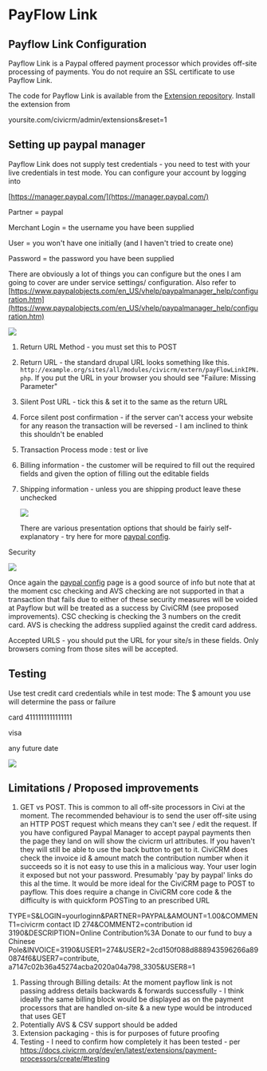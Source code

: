 # PayFlow Link

## Payflow Link Configuration

Payflow Link is a Paypal offered payment processor which provides off-site processing of payments. You do not require an SSL certificate to use Payflow Link.

The code for Payflow Link is available from the [Extension repository](http://civicrm.org/extensions/payflowlink). Install the extension from

yoursite.com/civicrm/admin/extensions&reset=1

## Setting up paypal manager

Payflow Link does not supply test credentials - you need to test with your live credentials in test mode. You can configure your account by logging into

[https://manager.paypal.com/](https://manager.paypal.com/)

Partner = paypal

Merchant Login = the username you have been supplied

User = you won't have one initially (and I haven't tried to create one)

Password = the password you have been supplied

There are obviously a lot of things you can configure but the ones I am going to cover are under service settings/ configuration. Also refer to [https://www.paypalobjects.com/en_US/vhelp/paypalmanager_help/configuration.htm](https://www.paypalobjects.com/en_US/vhelp/paypalmanager_help/configuration.htm)

![](img/payflow-config.jpg)

1. Return URL Method - you must set this to POST
1. Return URL - the standard drupal URL looks something like this. `http://example.org/sites/all/modules/civicrm/extern/payFlowLinkIPN.php`. If you put the URL in your browser you should see "Failure: Missing Parameter"
1. Silent Post URL - tick this & set it to the same as the return URL
1. Force silent post confirmation - if the server can't access your website for any reason the transaction will be reversed - I am inclined to think this shouldn't be enabled
1. Transaction Process mode : test or live
1. Billing information - the customer will be required to fill out the required fields and given the option of filling out the editable fields
1. Shipping information - unless you are shipping product leave these unchecked

    ![](img/payflow-options.jpg)

    There are various presentation options that should be fairly self-explanatory - try here for more [paypal config](https://www.paypalobjects.com/en_US/vhelp/paypalmanager_help/configuration.htm).
 
Security

![](img/payflow-security.jpg)

Once again the [paypal config](https://www.paypalobjects.com/en_US/vhelp/paypalmanager_help/configuration.htm) page is a good source of info but note that at the moment csc checking and AVS checking are not supported in that a transaction that fails due to either of these security measures will be voided at Payflow but will be treated as a success by CiviCRM (see proposed improvements). CSC checking is checking the 3 numbers on the credit card. AVS is checking the address supplied against the credit card address.

Accepted URLS - you should put the URL for your site/s in these fields. Only browsers coming from those sites will be accepted.

## Testing

Use test credit card credentials while in test mode: The $ amount you use will determine the pass or failure

card 4111111111111111

visa

any future date

![](img/payflow-result-codes.jpg)

## Limitations / Proposed improvements

1. GET vs POST. This is common to all off-site processors in Civi at the moment. The recommended behaviour is to send the user off-site using an HTTP POST request which means they can't see / edit the request. If you have configured Paypal Manager to accept paypal payments then the page they land on will show the civicrm url attributes. If you haven't they will still be able to use the back button to get to it. CiviCRM does check the invoice id & amount match the contribution number when it succeeds so it is not easy to use this in a malicious way. Your user login it exposed but not your password. Presumably 'pay by paypal' links do this al the time. It would be more ideal for the CiviCRM page to POST to payflow. This does require a change in CiviCRM core code & the difficulty is with quickform POSTing to an prescribed URL

TYPE=S&LOGIN=yourloginn&PARTNER=PAYPAL&AMOUNT=1.00&COMMENT1=civicrm contact ID 274&COMMENT2=contribution id 3190&DESCRIPTION=Online Contribution%3A Donate to our fund to buy a Chinese Pole&INVOICE=3190&USER1=274&USER2=2cd150f088d888943596266a890874f6&USER7=contribute, a7147c02b36a45274acba2020a04a798_3305&USER8=1

1. Passing through Billing details: At the moment payflow link is not passing address details backwards & forwards successfully - I think ideally the same billing block would be displayed as on the payment processors that are handled on-site & a new type would be introduced that uses GET
1. Potentially AVS & CSV support should be added
1. Extension packaging - this is for purposes of future proofing
1. Testing - I need to confirm how completely it has been tested - per <https://docs.civicrm.org/dev/en/latest/extensions/payment-processors/create/#testing>
